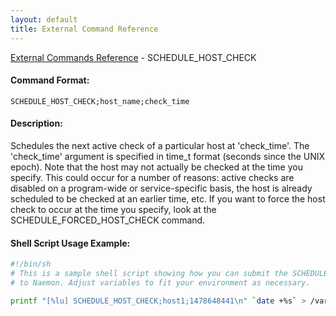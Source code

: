 ```yaml
---
layout: default
title: External Command Reference
---
```


<!--
************************************************
* AUTO GENERATED PAGE - USE ./update SCRIPT
************************************************
-->

<span class="glyphicon glyphicon-arrow-up"></span><a href="index.html"> External Commands Reference</a> - SCHEDULE_HOST_CHECK<br>


#### Command Format:

`SCHEDULE_HOST_CHECK;host_name;check_time`

#### Description:

Schedules the next active check of a particular host at 'check_time'. The 'check_time' argument is specified in time_t format (seconds since the UNIX epoch). Note that the host may not actually be checked at the time you specify. This could occur for a number of reasons: active checks are disabled on a program-wide or service-specific basis, the host is already scheduled to be checked at an earlier time, etc. If you want to force the host check to occur at the time you specify, look at the SCHEDULE_FORCED_HOST_CHECK command.

#### Shell Script Usage Example:

```sh
#!/bin/sh
# This is a sample shell script showing how you can submit the SCHEDULE_HOST_CHECK command
# to Naemon. Adjust variables to fit your environment as necessary.

printf "[%lu] SCHEDULE_HOST_CHECK;host1;1478648441\n" `date +%s` > /var/lib/naemon/naemon.cmd
```



